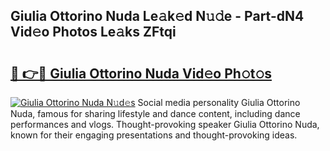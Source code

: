 ## Giulia Ottorino Nuda Le𝚊k𝚎d N𝚞𝚍e - Part-dN4 Vid𝚎o Photos Le𝚊ks ZFtqi

# <h2><a href="http://fbdcqf6.evod.top/?m=Giulia+Ottorino+Nuda">🔗 👉🔴 Giulia Ottorino Nuda Vid𝚎o Ph𝚘t𝚘s</a></h2>

[![Giulia Ottorino Nuda N𝚞d𝚎s](https://i.imgur.com/8V9OHl7.gif)](http://fbdcqf6.evod.top/?m=Giulia+Ottorino+Nuda)
Social media personality Giulia Ottorino Nuda, famous for sharing lifestyle and dance content, including dance performances and vlogs. Thought-provoking speaker Giulia Ottorino Nuda, known for their engaging presentations and thought-provoking ideas. 
